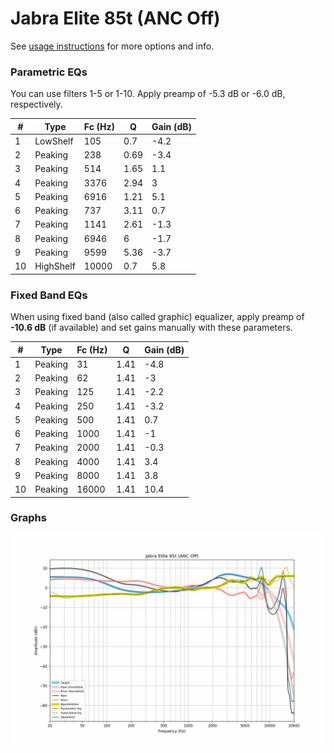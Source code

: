 # Jabra Elite 85t (ANC Off)
See [usage instructions](https://github.com/jaakkopasanen/AutoEq#usage) for more options and info.

### Parametric EQs
You can use filters 1-5 or 1-10. Apply preamp of -5.3 dB or -6.0 dB, respectively.

|   # | Type      |   Fc (Hz) |    Q |   Gain (dB) |
|-----|-----------|-----------|------|-------------|
|   1 | LowShelf  |       105 | 0.7  |        -4.2 |
|   2 | Peaking   |       238 | 0.69 |        -3.4 |
|   3 | Peaking   |       514 | 1.65 |         1.1 |
|   4 | Peaking   |      3376 | 2.94 |         3   |
|   5 | Peaking   |      6916 | 1.21 |         5.1 |
|   6 | Peaking   |       737 | 3.11 |         0.7 |
|   7 | Peaking   |      1141 | 2.61 |        -1.3 |
|   8 | Peaking   |      6946 | 6    |        -1.7 |
|   9 | Peaking   |      9599 | 5.36 |        -3.7 |
|  10 | HighShelf |     10000 | 0.7  |         5.8 |

### Fixed Band EQs
When using fixed band (also called graphic) equalizer, apply preamp of **-10.6 dB** (if available) and set gains manually with these parameters.

|   # | Type    |   Fc (Hz) |    Q |   Gain (dB) |
|-----|---------|-----------|------|-------------|
|   1 | Peaking |        31 | 1.41 |        -4.8 |
|   2 | Peaking |        62 | 1.41 |        -3   |
|   3 | Peaking |       125 | 1.41 |        -2.2 |
|   4 | Peaking |       250 | 1.41 |        -3.2 |
|   5 | Peaking |       500 | 1.41 |         0.7 |
|   6 | Peaking |      1000 | 1.41 |        -1   |
|   7 | Peaking |      2000 | 1.41 |        -0.3 |
|   8 | Peaking |      4000 | 1.41 |         3.4 |
|   9 | Peaking |      8000 | 1.41 |         3.8 |
|  10 | Peaking |     16000 | 1.41 |        10.4 |

### Graphs
![](./Jabra%20Elite%2085t%20(ANC%20Off).png)
